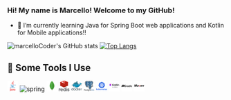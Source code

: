 ### Hi! My name is Marcello! Welcome to my GitHub!

<!--- 🔭 I’m currently working on ...-->
- 🌱 I’m currently learning Java for Spring Boot web applications and Kotlin for Mobile applications!!

![marcelloCoder's GitHub stats](https://github-readme-stats.vercel.app/api?username=marcelloCoder&show_icons=true&theme=dark)
[![Top Langs](https://github-readme-stats.vercel.app/api/top-langs/?username=marcelloCoder&layout=compact&theme=dark)](https://github.com/marcelloCoder/github-readme-stats)

<h2>🚀 Some Tools I Use</h2>
<p align="left">
<img src="https://raw.githubusercontent.com/devicons/devicon/master/icons/java/java-original-wordmark.svg" alt="java" width="25" height="25" />
<img src="https://www.vectorlogo.zone/logos/springio/springio-icon.svg" alt="spring" width="25" height="25" />
<img src="https://raw.githubusercontent.com/devicons/devicon/master/icons/mongodb/mongodb-original.svg" alt="mongodb" width="25" height="25" />
<img src="https://raw.githubusercontent.com/devicons/devicon/master/icons/redis/redis-original-wordmark.svg" alt="redis" width="25" height="25" />
<img src="https://raw.githubusercontent.com/devicons/devicon/master/icons/docker/docker-original-wordmark.svg" alt="docker" width="25" height="25" />
<img src="https://raw.githubusercontent.com/devicons/devicon/master/icons/postgresql/postgresql-original-wordmark.svg" alt="postgresql" width="25" height="25" />
<img src="https://raw.githubusercontent.com/devicons/devicon/master/icons/kubernetes/kubernetes-plain-wordmark.svg" alt="kubernetes" width="25" height="25" />
<img src="https://raw.githubusercontent.com/devicons/devicon/master/icons/kotlin/kotlin-original-wordmark.svg" alt="kotlin" width="25" height="25" />
<img src="https://raw.githubusercontent.com/devicons/devicon/master/icons/gradle/gradle-plain-wordmark.svg" alt="gradle" width="25" height="25" />
<img src="https://raw.githubusercontent.com/devicons/devicon/master/icons/maven/maven-original-wordmark.svg" alt="maven" width="25" height="25" />
</p>
